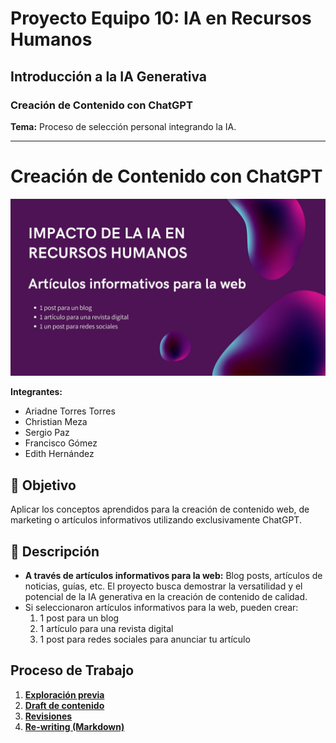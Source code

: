 # Proyecto Equipo 10: IA en Recursos Humanos

## Introducción a la IA Generativa

### Creación de Contenido con ChatGPT

**Tema:**
Proceso de selección personal integrando la IA.



---

# Creación de Contenido con ChatGPT

![Foto de una lámina de la presentación](/imagenes/3.jpg)

**Integrantes:**
- Ariadne Torres Torres 
- Christian Meza
- Sergio Paz
- Francisco Gómez
- Edith Hernández

## 🎯 Objetivo

Aplicar los conceptos aprendidos para la creación de contenido web, de marketing o artículos informativos utilizando exclusivamente ChatGPT.

## 📖 Descripción

- **A través de artículos informativos para la web:** Blog posts, artículos de noticias, guías, etc. El proyecto busca demostrar la versatilidad y el potencial de la IA generativa en la creación de contenido de calidad.
- Si seleccionaron artículos informativos para la web, pueden crear:
  1. 1 post para un blog
  2. 1 artículo para una revista digital
  3. 1 post para redes sociales para anunciar tu artículo

## Proceso de Trabajo

1. [**Exploración previa**](/imagenes/)
2. [**Draft de contenido**](drafts)
3. [**Revisiones**](/revisiones/)
4. [**Re-writing (Markdown)**](/RE-writing.md)